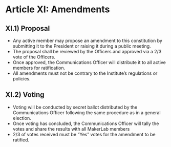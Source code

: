 # Article XI: Amendments
## XI.1) Proposal
- Any active member may propose an amendment to this constitution by submitting it to the President or raising it during a public meeting.
- The proposal shall be reviewed by the Officers and approved via a 2/3 vote of the Officers.
- Once approved, the Communications Officer will distribute it to all active members for ratification.
- All amendments must not be contrary to the Institute’s regulations or policies.
## XI.2) Voting
- Voting will be conducted by secret ballot distributed by the Communications Officer following the same procedure as in a general election.
- Once voting has concluded, the Communications Officer will tally the votes and share the results with all MakerLab members
- 2/3 of votes received must be “Yes” votes for the amendment to be ratified.